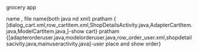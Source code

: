 grocery app

name ,  file name(both java nd xml)
pratham  { [dialog_cart.xml,row_cartitem.xml,ShopDetailsActivity.java,AdapterCartItem.java,ModelCartItem.java,]-show cart}
pratham {[adapterorderuser.java,modelorderuser.java,row_order_user.xml,shopdetailsacivity.java,mainuseractivity.java]-user place and show order}


